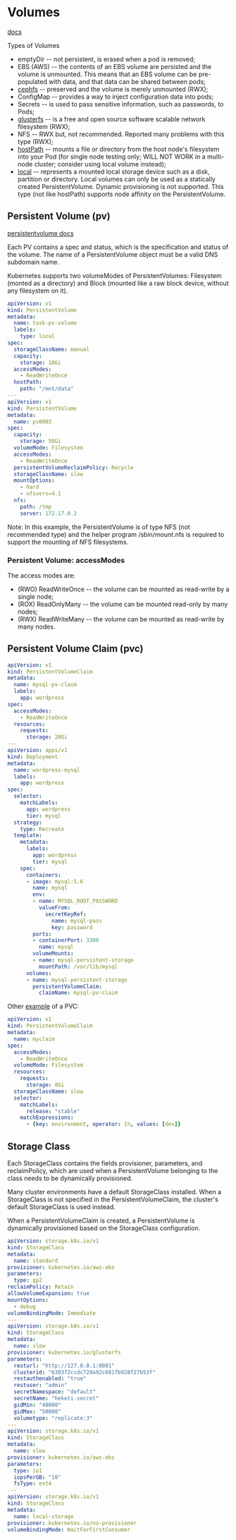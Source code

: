 # Volumes
[docs](https://kubernetes.io/docs/concepts/storage/volumes/)

Types of Volumes

- emptyDir -- not persistent, is erased when a pod is removed;
- EBS (AWS) -- the contents of an EBS volume are persisted and the volume is unmounted. This means that an EBS volume can be pre-populated with data, and that data can be shared between pods;
- [cephfs](https://github.com/kubernetes/examples/tree/master/volumes/cephfs/) -- preserved and the volume is merely unmounted (RWX);
- ConfigMap -- provides a way to inject configuration data into pods;
- Secrets -- is used to pass sensitive information, such as passwords, to Pods;
- [glusterfs](https://www.gluster.org/) -- is a free and open source software scalable network filesystem (RWX);
- NFS -- RWX but, not recommended. Reported many problems with this type (RWX);
- [hostPath](https://kubernetes.io/docs/concepts/storage/volumes/#hostpath) -- mounts a file or directory from the host node's filesystem into your Pod (for single node testing only; WILL NOT WORK in a multi-node cluster; consider using local volume instead);
- [local](https://kubernetes.io/docs/concepts/storage/volumes/#local) -- represents a mounted local storage device such as a disk, partition or directory. Local volumes can only be used as a statically created PersistentVolume. Dynamic provisioning is not supported. This type (not like hostPath) supports node affinity on the PersistentVolume.

## Persistent Volume (pv)
[persistentvolume docs](https://kubernetes.io/docs/concepts/storage/persistent-volumes/)

Each PV contains a spec and status, which is the specification and status of the volume. The name of a PersistentVolume object must be a valid DNS subdomain name.

Kubernetes supports two volumeModes of PersistentVolumes: Filesystem (monted as a directory) and Block (mounted like a raw block device, without any filesystem on it).

```yaml
apiVersion: v1
kind: PersistentVolume
metadata:
  name: task-pv-volume
  labels:
    type: local
spec:
  storageClassName: manual
  capacity:
    storage: 10Gi
  accessModes:
    - ReadWriteOnce
  hostPath:
    path: "/mnt/data"
---
apiVersion: v1
kind: PersistentVolume
metadata:
  name: pv0003
spec:
  capacity:
    storage: 50Gi
  volumeMode: Filesystem
  accessModes:
    - ReadWriteOnce
  persistentVolumeReclaimPolicy: Recycle
  storageClassName: slow
  mountOptions:
    - hard
    - nfsvers=4.1
  nfs:
    path: /tmp
    server: 172.17.0.2
```

Note: In this example, the PersistentVolume is of type NFS (not recommended type) and the helper program /sbin/mount.nfs is required to support the mounting of NFS filesystems.

### Persistent Volume: accessModes

The access modes are:

- (RWO) ReadWriteOnce -- the volume can be mounted as read-write by a single node;
- (ROX) ReadOnlyMany -- the volume can be mounted read-only by many nodes;
- (RWX) ReadWriteMany -- the volume can be mounted as read-write by many nodes.

## Persistent Volume Claim (pvc)

```yaml
apiVersion: v1
kind: PersistentVolumeClaim
metadata:
  name: mysql-pv-claim
  labels:
    app: wordpress
spec:
  accessModes:
    - ReadWriteOnce
  resources:
    requests:
      storage: 20Gi
---
apiVersion: apps/v1
kind: Deployment
metadata:
  name: wordpress-mysql
  labels:
    app: wordpress
spec:
  selector:
    matchLabels:
      app: wordpress
      tier: mysql
  strategy:
    type: Recreate
  template:
    metadata:
      labels:
        app: wordpress
        tier: mysql
    spec:
      containers:
      - image: mysql:5.6
        name: mysql
        env:
        - name: MYSQL_ROOT_PASSWORD
          valueFrom:
            secretKeyRef:
              name: mysql-pass
              key: password
        ports:
        - containerPort: 3306
          name: mysql
        volumeMounts:
        - name: mysql-persistent-storage
          mountPath: /var/lib/mysql
      volumes:
      - name: mysql-persistent-storage
        persistentVolumeClaim:
          claimName: mysql-pv-claim
```

Other [example](https://kubernetes.io/docs/concepts/storage/persistent-volumes/#persistentvolumeclaims) of a PVC:

```yaml
apiVersion: v1
kind: PersistentVolumeClaim
metadata:
  name: myclaim
spec:
  accessModes:
    - ReadWriteOnce
  volumeMode: Filesystem
  resources:
    requests:
      storage: 8Gi
  storageClassName: slow
  selector:
    matchLabels:
      release: "stable"
    matchExpressions:
      - {key: environment, operator: In, values: [dev]}
```

## Storage Class

Each StorageClass contains the fields provisioner, parameters, and reclaimPolicy, which are used when a PersistentVolume belonging to the class needs to be dynamically provisioned.

Many cluster environments have a default StorageClass installed. When a StorageClass is not specified in the PersistentVolumeClaim, the cluster's default StorageClass is used instead.

When a PersistentVolumeClaim is created, a PersistentVolume is dynamically provisioned based on the StorageClass configuration.

```yaml
apiVersion: storage.k8s.io/v1
kind: StorageClass
metadata:
  name: standard
provisioner: kubernetes.io/aws-ebs
parameters:
  type: gp2
reclaimPolicy: Retain
allowVolumeExpansion: true
mountOptions:
  - debug
volumeBindingMode: Immediate
---
apiVersion: storage.k8s.io/v1
kind: StorageClass
metadata:
  name: slow
provisioner: kubernetes.io/glusterfs
parameters:
  resturl: "http://127.0.0.1:8081"
  clusterid: "630372ccdc720a92c681fb928f27b53f"
  restauthenabled: "true"
  restuser: "admin"
  secretNamespace: "default"
  secretName: "heketi-secret"
  gidMin: "40000"
  gidMax: "50000"
  volumetype: "replicate:3"
---
apiVersion: storage.k8s.io/v1
kind: StorageClass
metadata:
  name: slow
provisioner: kubernetes.io/aws-ebs
parameters:
  type: io1
  iopsPerGB: "10"
  fsType: ext4
---
apiVersion: storage.k8s.io/v1
kind: StorageClass
metadata:
  name: local-storage
provisioner: kubernetes.io/no-provisioner
volumeBindingMode: WaitForFirstConsumer
```

